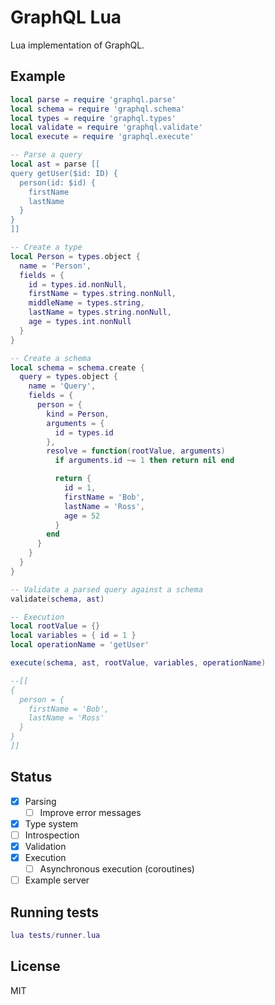 GraphQL Lua
===

Lua implementation of GraphQL.

Example
---

```lua
local parse = require 'graphql.parse'
local schema = require 'graphql.schema'
local types = require 'graphql.types'
local validate = require 'graphql.validate'
local execute = require 'graphql.execute'

-- Parse a query
local ast = parse [[
query getUser($id: ID) {
  person(id: $id) {
    firstName
    lastName
  }
}
]]

-- Create a type
local Person = types.object {
  name = 'Person',
  fields = {
    id = types.id.nonNull,
    firstName = types.string.nonNull,
    middleName = types.string,
    lastName = types.string.nonNull,
    age = types.int.nonNull
  }
}

-- Create a schema
local schema = schema.create {
  query = types.object {
    name = 'Query',
    fields = {
      person = {
        kind = Person,
        arguments = {
          id = types.id
        },
        resolve = function(rootValue, arguments)
          if arguments.id ~= 1 then return nil end

          return {
            id = 1,
            firstName = 'Bob',
            lastName = 'Ross',
            age = 52
          }
        end
      }
    }
  }
}

-- Validate a parsed query against a schema
validate(schema, ast)

-- Execution
local rootValue = {}
local variables = { id = 1 }
local operationName = 'getUser'

execute(schema, ast, rootValue, variables, operationName)

--[[
{
  person = {
    firstName = 'Bob',
    lastName = 'Ross'
  }
}
]]
```

Status
---

- [x] Parsing
  - [ ] Improve error messages
- [x] Type system
- [ ] Introspection
- [x] Validation
- [x] Execution
  - [ ] Asynchronous execution (coroutines)
- [ ] Example server

Running tests
---

```lua
lua tests/runner.lua
```

License
---

MIT
